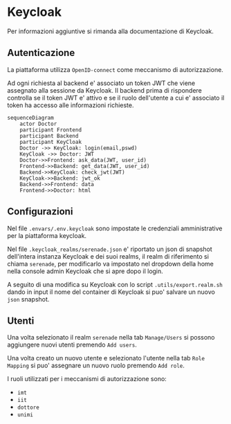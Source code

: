 # Keycloak

Per informazioni aggiuntive si rimanda alla documentazione di Keycloak.

## Autenticazione

La piattaforma utilizza `OpenID-connect` come meccanismo di autorizzazione. 

Ad ogni richiesta al backend e' associato un token JWT che viene assegnato alla sessione da Keycloak. Il backend prima di rispondere controlla se il token JWT e' attivo e se il ruolo dell'utente a cui e' associato il token ha accesso alle informazioni richieste. 

```mermaid
sequenceDiagram
    actor Doctor
    participant Frontend
    participant Backend
    participant KeyCloak
    Doctor ->> KeyCloak: login(email,pswd)
    KeyCloak ->> Doctor: JWT
    Doctor->>Frontend: ask_data(JWT, user_id)
    Frontend->>Backend: get_data(JWT, user_id)
    Backend->>KeyCloak: check_jwt(JWT)
    KeyCloak->>Backend: jwt_ok
    Backend->>Frontend: data 
    Frontend->>Doctor: html
```

## Configurazioni

Nel file `.envars/.env.keycloak` sono impostate le credenziali amministrative per la piattaforma keycloak.

Nel file `.keycloak_realms/serenade.json` e' riportato un json di snapshot dell'intera instanza Keycloak e dei suoi realms, il realm di riferimento si chiama `serenade`, per modificarlo va impostato nel dropdown della home nella console admin Keycloak che si apre dopo il login. 

A seguito di una modifica su Keycloak con lo script `.utils/export.realm.sh` dando in input il nome del container di Keycloak si puo' salvare un nuovo `json` snapshot.


## Utenti

Una volta selezionato il realm `serenade` nella tab `Manage/Users` si possono aggiungere nuovi utenti premendo `Add users`.

Una volta creato un nuovo utente e selezionato l'utente nella tab `Role Mapping` si puo' assegnare un nuovo ruolo premendo `Add role`. 

I ruoli utilizzati per i meccanismi di autorizzazione sono:

- `imt`
- `iit`
- `dottore`
- `unimi` 
